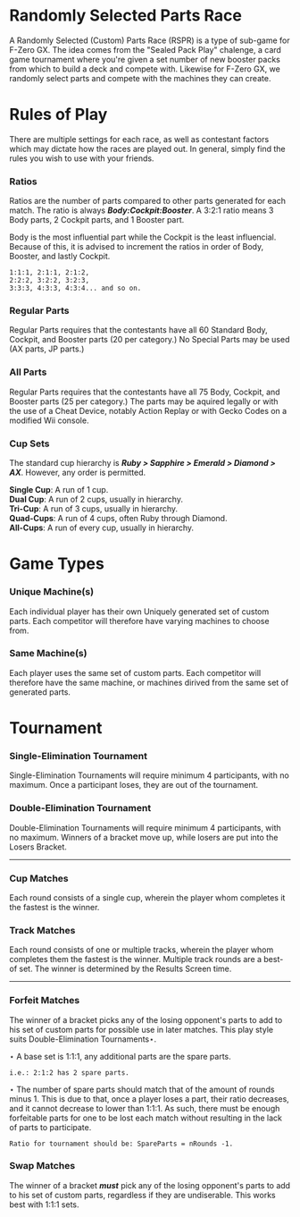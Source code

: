 Randomly Selected Parts Race
========
A Randomly Selected (Custom) Parts Race (RSPR) is a type of sub-game for F-Zero GX. The idea comes from the "Sealed Pack Play" chalenge, a card game tournament where you're given a set number of new booster packs from which to build a deck and compete with. Likewise for F-Zero GX, we randomly select parts and compete with the machines they can create.

# Rules of Play

There are multiple settings for each race, as well as contestant factors which may dictate how the races are played out. In general, simply find the rules you wish to use with your friends.

### Ratios
Ratios are the number of parts compared to other parts generated for each match. The ratio is always _**Body:Cockpit:Booster**_. A 3:2:1 ratio means 3 Body parts, 2 Cockpit parts, and 1 Booster part.

Body is the most influential part while the Cockpit is the least influencial. Because of this, it is advised to increment the ratios in order of Body, Booster, and lastly Cockpit.

    1:1:1, 2:1:1, 2:1:2,
    2:2:2, 3:2:2, 3:2:3,
    3:3:3, 4:3:3, 4:3:4... and so on.

### Regular Parts
Regular Parts requires that the contestants have all 60 Standard Body, Cockpit, and Booster parts (20 per category.) No Special Parts may be used (AX parts, JP parts.)

### All Parts
Regular Parts requires that the contestants have all 75 Body, Cockpit, and Booster parts (25 per category.) The parts may be aquired legally or with the use of a Cheat Device, notably Action Replay or with Gecko Codes on a modified Wii console.

### Cup Sets
The standard cup hierarchy is _**Ruby > Sapphire > Emerald > Diamond > AX**_. However, any order is permitted. 

**Single Cup**: A run of 1 cup.  
**Dual Cup**: A run of 2 cups, usually in hierarchy.  
**Tri-Cup**: A run of 3 cups, usually in hierarchy.  
**Quad-Cups**: A run of 4 cups, often Ruby through Diamond.  
**All-Cups**: A run of every cup, usually in hierarchy.  

# Game Types

### Unique Machine(s)
Each individual player has their own Uniquely generated set of custom parts. Each competitor will therefore have varying machines to choose from.

### Same Machine(s)
Each player uses the same set of custom parts. Each competitor will therefore have the same machine, or machines dirived from the same set of generated parts.

# Tournament
### Single-Elimination Tournament
Single-Elimination Tournaments will require minimum 4 participants, with no maximum. Once a participant loses, they are out of the tournament.

### Double-Elimination Tournament
Double-Elimination Tournaments will require minimum 4 participants, with no maximum. Winners of a bracket move up, while losers are put into the Losers Bracket.

------

### Cup Matches
Each round consists of a single cup, wherein the player whom completes it the fastest is the winner.

### Track Matches
Each round consists of one or multiple tracks, wherein the player whom completes them the fastest is the winner. Multiple track rounds are a best-of set. The winner is determined by the Results Screen time.

------

### Forfeit Matches
The winner of a bracket picks any of the losing opponent's parts to add to his set of custom parts for possible use in later matches. This play style suits Double-Elimination Tournaments⋆.

⋆ A base set is 1:1:1, any additional parts are the spare parts.

    i.e.: 2:1:2 has 2 spare parts.

⋆ The number of spare parts should match that of the amount of rounds minus 1. This is due to that, once a player loses a part, their ratio decreases, and it cannot decrease to lower than 1:1:1. As such, there must be enough forfeitable parts for one to be lost each match without resulting in the lack of parts to participate.

    Ratio for tournament should be: SpareParts = nRounds -1.

### Swap Matches
The winner of a bracket _**must**_ pick any of the losing opponent's parts to add to his set of custom parts, regardless if they are undiserable. This works best with 1:1:1 sets.
